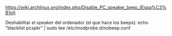 https://wiki.archlinux.org/index.php/Disable_PC_speaker_beep_(Espa%C3%B1ol)

Deshabilitar el speaker del ordenador (el que hace los beeps):
echo "blacklist pcspkr" | sudo tee /etc/modprobe.d/nobeep.conf
